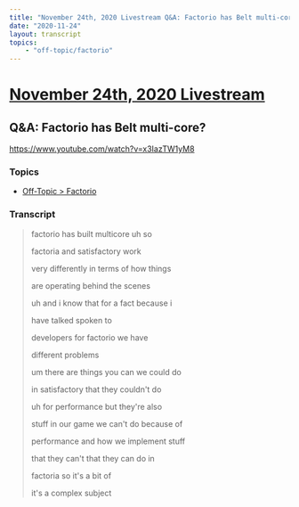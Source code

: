 ```yaml
---
title: "November 24th, 2020 Livestream Q&A: Factorio has Belt multi-core?"
date: "2020-11-24"
layout: transcript
topics:
    - "off-topic/factorio"
---
```

# [November 24th, 2020 Livestream](../2020-11-24.md)
## Q&A: Factorio has Belt multi-core?
https://www.youtube.com/watch?v=x3IazTW1yM8

### Topics
* [Off-Topic > Factorio](../topics/off-topic/factorio.md)

### Transcript

> factorio has built multicore uh so
> 
> factoria and satisfactory work
> 
> very differently in terms of how things
> 
> are operating behind the scenes
> 
> uh and i know that for a fact because i
> 
> have talked spoken to
> 
> developers for factorio we have
> 
> different problems
> 
> um there are things you can we could do
> 
> in satisfactory that they couldn't do
> 
> uh for performance but they're also
> 
> stuff in our game we can't do because of
> 
> performance and how we implement stuff
> 
> that they can't that they can do in
> 
> factoria so it's a bit of
> 
> it's a complex subject
> 
